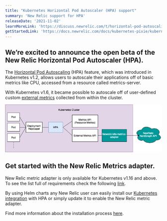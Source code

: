 ```yaml
---
title: "Kubernetes Horizontal Pod Autoscaler (HPA) support"
summary: 'New Relic support for HPA'
releaseDate: '2021-11-02'
learnMoreLink: 'https://discuss.newrelic.com/t/horizontal-pod-autoscaling-based-on-nr-metrics-is-now-available/165851'
getStartedLink: 'https://docs.newrelic.com/docs/kubernetes-pixie/kubernetes-integration/newrelic-hpa-metrics-adapter/newrelic-metrics-adapter/#installation'
---
```


## We’re excited to announce the open beta of the New Relic Horizontal Pod Autoscaler (HPA).

The [Horizontal Pod Autoscaling](https://kubernetes.io/docs/tasks/run-application/horizontal-pod-autoscale/) (HPA) feature, which was introduced in Kubernetes v1.2, allows users to autoscale their applications off of basic metrics like CPU, accessed from a resource called metrics-server.

With Kubernetes v1.6, it became possible to autoscale off of user-defined custom [external metrics](https://kubernetes.io/docs/tasks/run-application/horizontal-pod-autoscale-walkthrough/#autoscaling-on-metrics-not-related-to-kubernetes-objects) collected from within the cluster.

![A diagram that shows how New Relic's metrics adapter works with HPA.](./images/K8sHPA-NR.png "K8s HAP Architecture with New Relic")

## Get started with the New Relic Metrics adapter.

New Relic metric adapter is only available for Kubernetes v1.16 and above. To see the list full of requirements check the following [link](https://docs.newrelic.com/docs/kubernetes-pixie/kubernetes-integration/newrelic-hpa-metrics-adapter/newrelic-metrics-adapter/#installation).

By using Helm charts any New Relic user can easily install our [Kubernetes integration](https://docs.newrelic.com/docs/kubernetes-pixie/kubernetes-integration/installation/kubernetes-integration-install-configure/) with HPA or simply update it to enable the New Relic metric adapter.

Find more information about the installation process [here](https://docs.newrelic.com/docs/kubernetes-pixie/kubernetes-integration/newrelic-hpa-metrics-adapter/newrelic-metrics-adapter/#installation).
